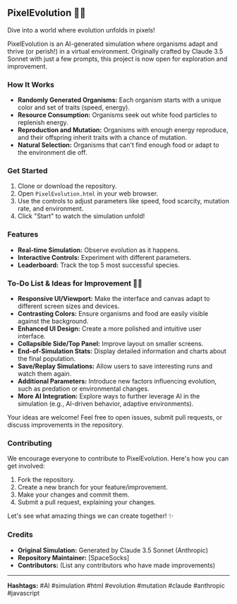 ## PixelEvolution 🧬✨

Dive into a world where evolution unfolds in pixels!


PixelEvolution is an AI-generated simulation where organisms adapt and thrive (or perish!) in a virtual environment. Originally crafted by Claude 3.5 Sonnet with just a few prompts, this project is now open for exploration and improvement.

### How It Works

* **Randomly Generated Organisms:** Each organism starts with a unique color and set of traits (speed, energy).
* **Resource Consumption:** Organisms seek out white food particles to replenish energy.
* **Reproduction and Mutation:** Organisms with enough energy reproduce, and their offspring inherit traits with a chance of mutation.
* **Natural Selection:** Organisms that can't find enough food or adapt to the environment die off.

### Get Started

1. Clone or download the repository.
2. Open `PixelEvolution.html` in your web browser.
3. Use the controls to adjust parameters like speed, food scarcity, mutation rate, and environment.
4. Click "Start" to watch the simulation unfold!

### Features

* **Real-time Simulation:** Observe evolution as it happens.
* **Interactive Controls:** Experiment with different parameters.
* **Leaderboard:** Track the top 5 most successful species.

### To-Do List & Ideas for Improvement 🔧💡

* **Responsive UI/Viewport:** Make the interface and canvas adapt to different screen sizes and devices.
* **Contrasting Colors:** Ensure organisms and food are easily visible against the background.
* **Enhanced UI Design:** Create a more polished and intuitive user interface.
* **Collapsible Side/Top Panel:** Improve layout on smaller screens.
* **End-of-Simulation Stats:** Display detailed information and charts about the final population.
* **Save/Replay Simulations:** Allow users to save interesting runs and watch them again.
* **Additional Parameters:** Introduce new factors influencing evolution, such as predation or environmental changes.
* **More AI Integration:** Explore ways to further leverage AI in the simulation (e.g., AI-driven behavior, adaptive environments).

Your ideas are welcome! Feel free to open issues, submit pull requests, or discuss improvements in the repository.

### Contributing

We encourage everyone to contribute to PixelEvolution. Here's how you can get involved:

1. Fork the repository.
2. Create a new branch for your feature/improvement.
3. Make your changes and commit them.
4. Submit a pull request, explaining your changes.

Let's see what amazing things we can create together! ✨

### Credits

* **Original Simulation:** Generated by Claude 3.5 Sonnet (Anthropic)
* **Repository Maintainer:** [SpaceSocks]
* **Contributors:** (List any contributors who have made improvements)

---

**Hashtags:** #AI #simulation #html #evolution #mutation #claude #anthropic #javascript 
